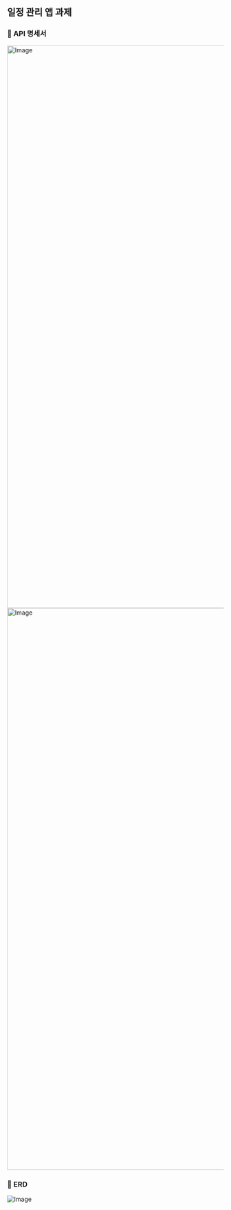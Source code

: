## 일정 관리 앱 과제
### 🚀 API 명세서
<img width="1306" alt="Image" src="https://github.com/user-attachments/assets/5d02b668-f244-4c89-bb19-7929d88f3f39" />
<img width="1305" alt="Image" src="https://github.com/user-attachments/assets/d785334f-daef-4890-b5fc-3587dc0d2ec4" />

### 🚀 ERD
![Image](https://github.com/user-attachments/assets/0dff8219-4cd4-4eff-9fd2-abe7a27bcd3e)
